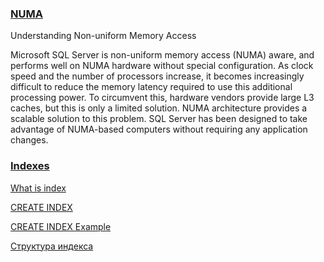 ### [NUMA](https://technet.microsoft.com/en-us/library/ms178144(v=sql.105).aspx)
Understanding Non-uniform Memory Access

Microsoft SQL Server is non-uniform memory access (NUMA) aware, and performs well on NUMA hardware without special configuration. As clock speed and the number of processors increase, it becomes increasingly difficult to reduce the memory latency required to use this additional processing power. To circumvent this, hardware vendors provide large L3 caches, but this is only a limited solution. NUMA architecture provides a scalable solution to this problem. SQL Server has been designed to take advantage of NUMA-based computers without requiring any application changes.


### [Indexes](https://www.tutorialspoint.com/sql/sql-indexes.htm)

[What is index](https://ru.wikipedia.org/wiki/%D0%98%D0%BD%D0%B4%D0%B5%D0%BA%D1%81_(%D0%B1%D0%B0%D0%B7%D1%8B_%D0%B4%D0%B0%D0%BD%D0%BD%D1%8B%D1%85))

[CREATE INDEX](https://msdn.microsoft.com/ru-ru/library/ms188783.aspx)

[CREATE INDEX Example](https://www.w3schools.com/sql/sql_create_index.asp)

[Структура индекса](https://habrahabr.ru/post/247373/)


